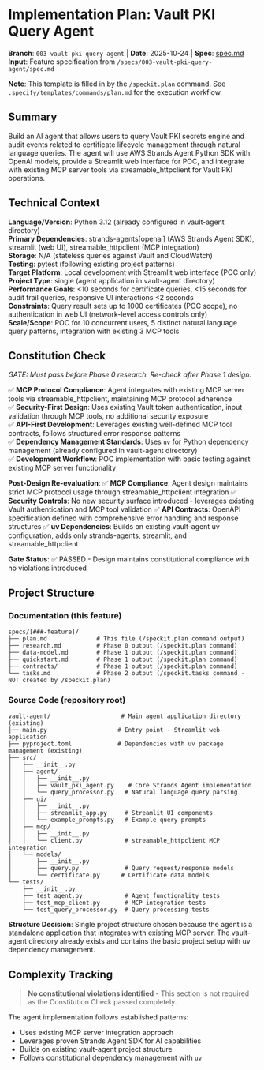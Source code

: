 # Implementation Plan: Vault PKI Query Agent

**Branch**: `003-vault-pki-query-agent` | **Date**: 2025-10-24 | **Spec**: [spec.md](./spec.md)
**Input**: Feature specification from `/specs/003-vault-pki-query-agent/spec.md`

**Note**: This template is filled in by the `/speckit.plan` command. See `.specify/templates/commands/plan.md` for the execution workflow.

## Summary

Build an AI agent that allows users to query Vault PKI secrets engine and audit events related to certificate lifecycle management through natural language queries. The agent will use AWS Strands Agent Python SDK with OpenAI models, provide a Streamlit web interface for POC, and integrate with existing MCP server tools via streamable_httpclient for Vault PKI operations.

## Technical Context

**Language/Version**: Python 3.12 (already configured in vault-agent directory)  
**Primary Dependencies**: strands-agents[openai] (AWS Strands Agent SDK), streamlit (web UI), streamable_httpclient (MCP integration)  
**Storage**: N/A (stateless queries against Vault and CloudWatch)  
**Testing**: pytest (following existing project patterns)  
**Target Platform**: Local development with Streamlit web interface (POC only)
**Project Type**: single (agent application in vault-agent directory)  
**Performance Goals**: <10 seconds for certificate queries, <15 seconds for audit trail queries, responsive UI interactions <2 seconds  
**Constraints**: Query result sets up to 1000 certificates (POC scope), no authentication in web UI (network-level access controls only)  
**Scale/Scope**: POC for 10 concurrent users, 5 distinct natural language query patterns, integration with existing 3 MCP tools

## Constitution Check

*GATE: Must pass before Phase 0 research. Re-check after Phase 1 design.*

✅ **MCP Protocol Compliance**: Agent integrates with existing MCP server tools via streamable_httpclient, maintaining MCP protocol adherence  
✅ **Security-First Design**: Uses existing Vault token authentication, input validation through MCP tools, no additional security exposure  
✅ **API-First Development**: Leverages existing well-defined MCP tool contracts, follows structured error response patterns  
✅ **Dependency Management Standards**: Uses `uv` for Python dependency management (already configured in vault-agent directory)  
✅ **Development Workflow**: POC implementation with basic testing against existing MCP server functionality  

**Post-Design Re-evaluation**:
✅ **MCP Compliance**: Agent design maintains strict MCP protocol usage through streamable_httpclient integration
✅ **Security Controls**: No new security surface introduced - leverages existing Vault authentication and MCP tool validation
✅ **API Contracts**: OpenAPI specification defined with comprehensive error handling and response structures
✅ **uv Dependencies**: Builds on existing vault-agent uv configuration, adds only strands-agents, streamlit, and streamable_httpclient

**Gate Status**: ✅ PASSED - Design maintains constitutional compliance with no violations introduced

## Project Structure

### Documentation (this feature)

```text
specs/[###-feature]/
├── plan.md              # This file (/speckit.plan command output)
├── research.md          # Phase 0 output (/speckit.plan command)
├── data-model.md        # Phase 1 output (/speckit.plan command)
├── quickstart.md        # Phase 1 output (/speckit.plan command)
├── contracts/           # Phase 1 output (/speckit.plan command)
└── tasks.md             # Phase 2 output (/speckit.tasks command - NOT created by /speckit.plan)
```

### Source Code (repository root)

```text
vault-agent/                    # Main agent application directory (existing)
├── main.py                    # Entry point - Streamlit web application
├── pyproject.toml             # Dependencies with uv package management (existing)
├── src/
│   ├── __init__.py
│   ├── agent/
│   │   ├── __init__.py
│   │   ├── vault_pki_agent.py    # Core Strands Agent implementation
│   │   └── query_processor.py   # Natural language query parsing
│   ├── ui/
│   │   ├── __init__.py
│   │   ├── streamlit_app.py     # Streamlit UI components
│   │   └── example_prompts.py   # Example query prompts
│   ├── mcp/
│   │   ├── __init__.py
│   │   └── client.py            # streamable_httpclient MCP integration
│   └── models/
│       ├── __init__.py
│       ├── query.py             # Query request/response models
│       └── certificate.py      # Certificate data models
└── tests/
    ├── __init__.py
    ├── test_agent.py            # Agent functionality tests
    ├── test_mcp_client.py       # MCP integration tests
    └── test_query_processor.py  # Query processing tests
```

**Structure Decision**: Single project structure chosen because the agent is a standalone application that integrates with existing MCP server. The vault-agent directory already exists and contains the basic project setup with uv dependency management.

## Complexity Tracking

> **No constitutional violations identified** - This section is not required as the Constitution Check passed completely.

The agent implementation follows established patterns:
- Uses existing MCP server integration approach
- Leverages proven Strands Agent SDK for AI capabilities  
- Builds on existing vault-agent project structure
- Follows constitutional dependency management with `uv`
